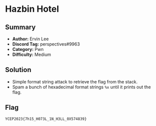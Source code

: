 Hazbin Hotel
===

## Summary
* **Author:** Ervin Lee
* **Discord Tag:** perspectives#9963
* **Category:** Pwn
* **Difficulty:** Medium

## Solution
- Simple format string attack to retrieve the flag from the stack.
- Spam a bunch of hexadecimal format strings `%x` until it prints out the flag.

## Flag
```
YCEP2023{7h15_H073L_1N_H3LL_0X574839}
```
